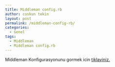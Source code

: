 ```yaml
---
title: Middleman config.rb
author: coskun tekin
layout: post
permalink: /middleman-config-rb/
categories:
  - Genel
tags:
  - Middleman
  - Middleman config.rb
---
```

Middleman Konfigurasyonunu gormek icin [tiklayiniz.][1]

[1]: https://gist.github.com/coskuntekin/7335404
